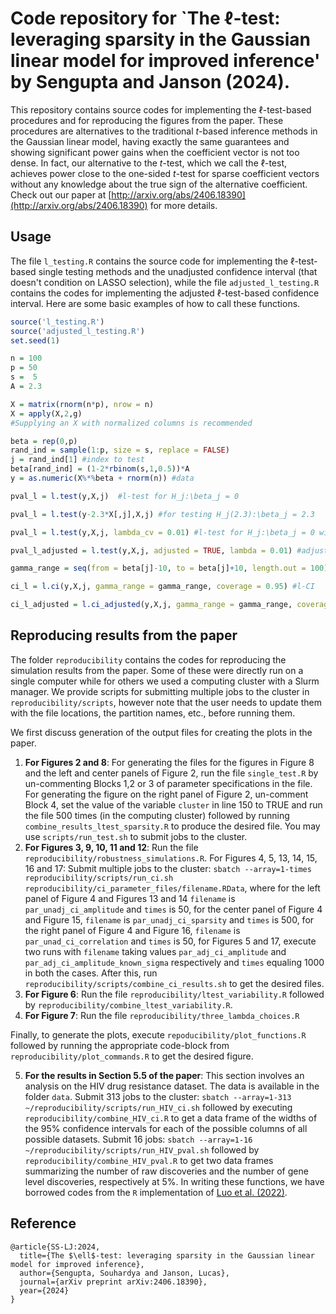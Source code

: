# Code repository for `The $\ell$-test: leveraging sparsity in the Gaussian linear model for improved inference' by Sengupta and Janson (2024).
This repository contains source codes for implementing the $\ell$-test-based procedures and for reproducing the figures from the paper. These procedures are alternatives to the traditional $t$-based inference
methods in the Gaussian linear model, having exactly the same guarantees and showing significant power gains when the coefficient vector is not too dense. In fact, our alternative to the $t$-test, which we
call the $\ell$-test, achieves power close to the one-sided $t$-test for sparse coefficient vectors without any knowledge about the true sign of the alternative coefficient. Check out our
paper at [http://arxiv.org/abs/2406.18390](http://arxiv.org/abs/2406.18390) for more details. 

## Usage
The file `l_testing.R` contains the source code for implementing the $\ell$-test-based single testing methods and the unadjusted confidence interval (that doesn't condition on LASSO selection),
while the file `adjusted_l_testing.R` contains the codes for implementing the adjusted $\ell$-test-based confidence interval. Here are some basic examples of how to call these
functions.

```R
source('l_testing.R')
source('adjusted_l_testing.R')
set.seed(1)

n = 100
p = 50
s =  5
A = 2.3

X = matrix(rnorm(n*p), nrow = n)
X = apply(X,2,g)
#Supplying an X with normalized columns is recommended

beta = rep(0,p)
rand_ind = sample(1:p, size = s, replace = FALSE)
j = rand_ind[1]	#index to test
beta[rand_ind] = (1-2*rbinom(s,1,0.5))*A
y = as.numeric(X%*%beta + rnorm(n)) #data

pval_l = l.test(y,X,j)	#l-test for H_j:\beta_j = 0

pval_l = l.test(y-2.3*X[,j],X,j) #for testing H_j(2.3):\beta_j = 2.3

pval_l = l.test(y,X,j, lambda_cv = 0.01) #l-test for H_j:\beta_j = 0 with a supplied lambda for cross-validation

pval_l_adjusted = l.test(y,X,j, adjusted = TRUE, lambda = 0.01) #adjusted l-test for H_j:\beta_j = 0 valid conditionally on LASSO selection using penalty 0.01, and the penalty for the test statistic chosen using cross-validation	

gamma_range = seq(from = beta[j]-10, to = beta[j]+10, length.out = 100) #the grid of \gamma values to test on

ci_l = l.ci(y,X,j, gamma_range = gamma_range, coverage = 0.95) #l-CI

ci_l_adjusted = l.ci_adjusted(y,X,j, gamma_range = gamma_range, coverage = 0.95, lambda = 0.01) #post-selection l-CI for \beta_j valid conditionally on LASSO with penalty 0.01 selecting the coefficient

```

## Reproducing results from the paper
The folder `reproducibility` contains the codes for reproducing the simulation results from the paper. Some of these were directly run on a single computer while for others we used a computing cluster with a Slurm manager.
We provide scripts for submitting multiple jobs to the cluster in `reproducibility/scripts`, however note that the user needs to update them with the file locations, the partition names, etc., before running them.

We first discuss generation of the output files for creating the plots in the paper.
1. **For Figures 2 and 8**: For generating the files for the figures in Figure 8 and the left and center panels of Figure 2, run the file `single_test.R` by un-commenting Blocks 1,2 or 3 of parameter specifications in the file.
   For generating the figure on the right panel of Figure 2, un-comment Block 4, set the value of the variable `cluster` in line 150 to TRUE and run the file 500 times (in the computing cluster) followed by running `combine_results_ltest_sparsity.R` to produce the desired
   file. You may use `scripts/run_test.sh` to submit jobs to the cluster.
2. **For Figures 3, 9, 10, 11 and 12**: Run the file `reproducibility/robustness_simulations.R`.
   For Figures 4, 5, 13, 14, 15, 16 and 17: Submit multiple jobs to the cluster: `sbatch --array=1-times reproducibility/scripts/run_ci.sh reproducibility/ci_parameter_files/filename.RData`, where
   for the left panel of Figure 4 and Figures 13 and 14 `filename` is `par_unadj_ci_amplitude` and `times` is 50, for the center panel of Figure 4 and Figure 15, `filename` is `par_unadj_ci_sparsity` and `times` is 500,
   for the right panel of Figure 4 and Figure 16, `filename` is `par_unad_ci_correlation` and `times` is 50, for Figures 5 and 17, execute two runs with `filename` taking values `par_adj_ci_amplitude` and
   `par_adj_ci_amplitude_known_sigma` respectively and `times` equaling 1000 in both the cases. After this, run `reproducibility/scripts/combine_ci_results.sh` to get the desired files.
3. **For Figure 6**: Run the file `reproducibility/ltest_variability.R` followed by `reproducibility/combine_ltest_variability.R`.
4. **For Figure 7**: Run the file `reproducibility/three_lambda_choices.R`

Finally, to generate the plots, execute `repoducibility/plot_functions.R` followed by running the appropriate code-block from `reproducibility/plot_commands.R` to get the desired figure.

5. **For the results in Section 5.5 of the paper**: This section involves an analysis on the HIV drug resistance dataset. The data is available in the folder `data`. Submit 313 jobs to the cluster:  `sbatch --array=1-313 ~/reproducibility/scripts/run_HIV_ci.sh` followed by executing `reproducibility/combine_HIV_ci.R` to get a data frame of the widths of the 95% confidence intervals for each of the possible columns of all possible datasets. Submit 16 jobs: `sbatch --array=1-16 ~/reproducibility/scripts/run_HIV_pval.sh` followed by `reproducibility/combine_HIV_pval.R` to get two data frames summarizing the number of raw discoveries and the number of gene level discoveries, respectively at 5%. In writing these functions, we have borrowed codes from the `R` implementation of [Luo et al. (2022)](https://arxiv.org/pdf/2208.09542).

## Reference
```
@article{SS-LJ:2024,
  title={The $\ell$-test: leveraging sparsity in the Gaussian linear model for improved inference},
  author={Sengupta, Souhardya and Janson, Lucas},
  journal={arXiv preprint arXiv:2406.18390},
  year={2024}
}
```
